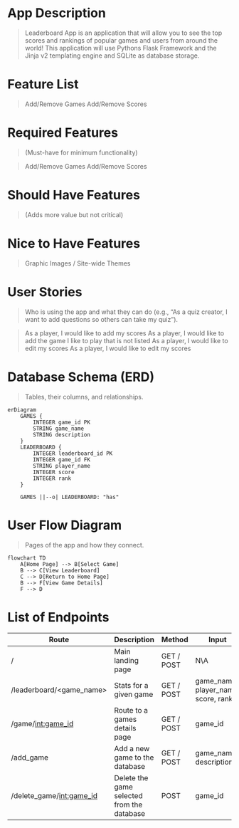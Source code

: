 # App Description

> Leaderboard App is an application that will allow you to see the top scores and rankings of popular games and users from around the world! This application will use Pythons Flask Framework and the Jinja v2 templating engine and SQLite as database storage.

# Feature List

> Add/Remove Games
> Add/Remove Scores

# Required Features

> (Must-have for minimum functionality)

> Add/Remove Games
> Add/Remove Scores

# Should Have Features

> (Adds more value but not critical)

# Nice to Have Features

> Graphic Images / Site-wide Themes

# User Stories

> Who is using the app and what they can do (e.g., “As a quiz creator, I want to add questions so others can take my quiz”).

> As a player, I would like to add my scores
> As a player, I would like to add the game I like to play that is not listed
> As a player, I would like to edit my scores
> As a player, I would like to edit my scores

# Database Schema (ERD)

> Tables, their columns, and relationships.

```mermaid
erDiagram
    GAMES {
        INTEGER game_id PK
        STRING game_name
        STRING description
    }
    LEADERBOARD {
        INTEGER leaderboard_id PK
        INTEGER game_id FK
        STRING player_name
        INTEGER score
        INTEGER rank
    }

    GAMES ||--o| LEADERBOARD: "has"
```

# User Flow Diagram

> Pages of the app and how they connect. 

```mermaid
flowchart TD
    A[Home Page] --> B[Select Game]
    B --> C[View Leaderboard]
    C --> D[Return to Home Page]
    B --> F[View Game Details]
    F --> D
```

# List of Endpoints

| Route                      | Description                                | Method     | Input                               | Output                               
|----------------------------|--------------------------------------------|------------|-------------------------------------|--------------------------------------
| /                          | Main landing page                          | GET / POST | N\A                                 | render_template('index.html')        
| /leaderboard/<game_name>   | Stats for a given game                     | GET / POST | game_name, player_name, score, rank | render_template('leaderboard.html')  
| /game/<int:game_id>        | Route to a games details page              | GET / POST | game_id                             | render_template('game_details.html') 
| /add_game                  | Add a new game to the database             | GET / POST | game_name, description              | URL Redirect(Home)                   
| /delete_game/<int:game_id> | Delete the game selected from the database | POST       | game_id                             | URL Redirect(Home)